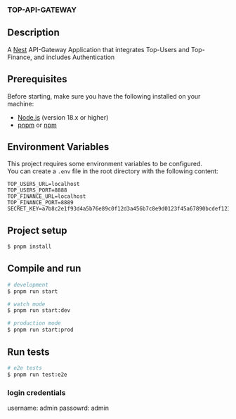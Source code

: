 ### TOP-API-GATEWAY

## Description

A [Nest](https://github.com/nestjs/nest) API-Gateway Application 
that integrates Top-Users and Top-Finance, and includes Authentication


## Prerequisites

Before starting, make sure you have the following installed on your machine:

- [Node.js](https://nodejs.org/) (version 18.x or higher)
- [pnpm](https://pnpm.io/) or [npm](https://www.npmjs.com/)


## Environment Variables

This project requires some environment variables to be configured.  
You can create a `.env` file in the root directory with the following content:

```env
TOP_USERS_URL=localhost
TOP_USERS_PORT=8888
TOP_FINANCE_URL=localhost
TOP_FINANCE_PORT=8889
SECRET_KEY=a7b8c2e1f93d4a5b76e89c0f12d3a456b7c8e9d0123f45a67890bcdef1234567
```

## Project setup

```bash
$ pnpm install
```

## Compile and run

```bash
# development
$ pnpm run start

# watch mode
$ pnpm run start:dev

# production mode
$ pnpm run start:prod
```

## Run tests

```bash
# e2e tests
$ pnpm run test:e2e
```

### login credentials

username: admin
passowrd: admin

